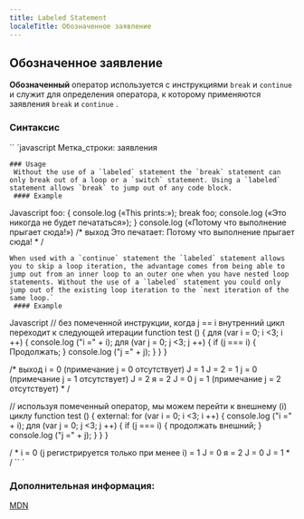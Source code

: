 ```yaml
---
title: Labeled Statement
localeTitle: Обозначенное заявление
---
```

## Обозначенное заявление

**Обозначенный** оператор используется с инструкциями `break` и `continue` и служит для определения оператора, к которому применяются заявления `break` и `continue` .

### Синтаксис

\`\` \`javascript Метка\_строки: заявления
```
### Usage 
 Without the use of a `labeled` statement the `break` statement can only break out of a loop or a `switch` statement. Using a `labeled` statement allows `break` to jump out of any code block. 
 #### Example 
```

Javascript foo: { console.log («This prints:»); break foo; console.log («Это никогда не будет печататься»); } console.log («Потому что выполнение прыгает сюда!») /\* выход Это печатает: Потому что выполнение прыгает сюда! \* /
```
When used with a `continue` statement the `labeled` statement allows you to skip a loop iteration, the advantage comes from being able to jump out from an inner loop to an outer one when you have nested loop statements. Without the use of a `labeled` statement you could only jump out of the existing loop iteration to the `next iteration of the same loop.` 
 #### Example 
```

Javascript // без помеченной инструкции, когда j == i внутренний цикл переходит к следующей итерации function test () { для (var i = 0; i <3; i ++) { console.log ("i =" + i); для (var j = 0; j <3; j ++) { if (j === i) { Продолжать; } console.log ("j =" + j); } } }

/\* выход i = 0 (примечание j = 0 отсутствует) J = 1 J = 2 = 1 j = 0 (примечание j = 1 отсутствует) J = 2 я = 2 J = 0 j = 1 (примечание j = 2 отсутствует) \* /

// используя помеченный оператор, мы можем перейти к внешнему (i) циклу function test () { external: for (var i = 0; i <3; i ++) { console.log ("i =" + i); для (var j = 0; j <3; j ++) { if (j === i) { продолжать внешний; } console.log ("j =" + j); } } }

/ \* i = 0 (j регистрируется только при менее i) = 1 J = 0 я = 2 J = 0 J = 1 \* / \`\` \`

### Дополнительная информация:

[MDN](https://developer.mozilla.org/en-US/docs/Web/JavaScript/Reference/Statements/label)